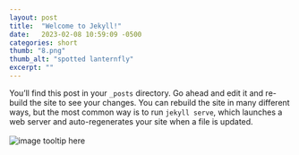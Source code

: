 ```yaml
---
layout: post
title:  "Welcome to Jekyll!"
date:   2023-02-08 10:59:09 -0500
categories: short
thumb: "8.png"
thumb_alt: "spotted lanternfly"
excerpt: ""
---
```

You’ll find this post in your `_posts` directory. Go ahead and edit it and re-build the site to see your changes. You can rebuild the site in many different ways, but the most common way is to run `jekyll serve`, which launches a web server and auto-regenerates your site when a file is updated.<br><br>
![image tooltip here](/blog/assets/images/2.png)



